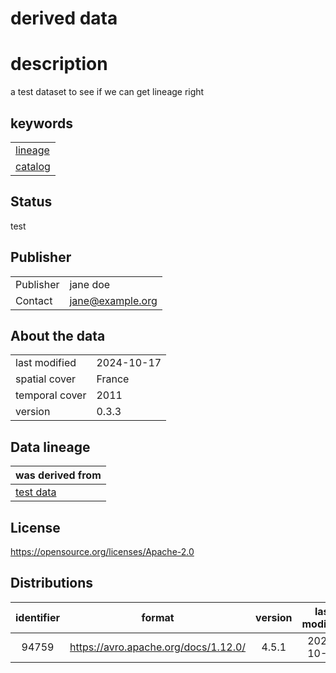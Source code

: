 
derived data
============

# description
  
a test dataset to see if we can get lineage right
## keywords

||
| :--- |
|[lineage](fdcshjnfdscahjn.md)|
|[catalog](sdfjlhgfvrkhlsfd.md)|

## Status


test
## Publisher

|||
| :--- | :--- |
|Publisher|jane doe|
|Contact|jane@example.org|

## About the data

|||
| :--- | :--- |
|last modified|2024-10-17|
|spatial cover|France|
|temporal cover|2011|
|version|0.3.3|

## Data lineage

|was derived from|
| :--- |
|[test data](12345.md)|

## License


https://opensource.org/licenses/Apache-2.0
## Distributions

|identifier|format|version|last modified|access url|
| :---: | :---: | :---: | :---: | :---: |
|94759|https://avro.apache.org/docs/1.12.0/|4.5.1|2024-10-17|https://www.example.org/lineagetest.avro|
